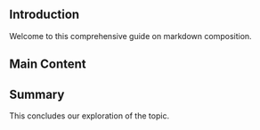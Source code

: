 ## Introduction

Welcome to this comprehensive guide on markdown composition.

## Main Content

<!-- slot: sections -->

## Summary

This concludes our exploration of the topic.
